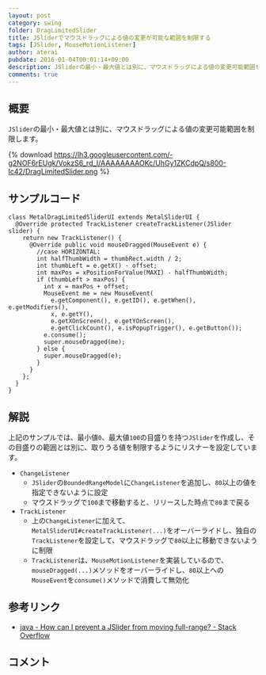 ```yaml
---
layout: post
category: swing
folder: DragLimitedSlider
title: JSliderでマウスドラッグによる値の変更が可能な範囲を制限する
tags: [JSlider, MouseMotionListener]
author: aterai
pubdate: 2016-01-04T00:01:14+09:00
description: JSliderの最小・最大値とは別に、マウスドラッグによる値の変更可能範囲を制限します。
comments: true
---
```

## 概要
`JSlider`の最小・最大値とは別に、マウスドラッグによる値の変更可能範囲を制限します。

{% download https://lh3.googleusercontent.com/-g2NOF6rEUgk/VokzS6_rd_I/AAAAAAAAOKc/UhGy1ZKCdpQ/s800-Ic42/DragLimitedSlider.png %}

## サンプルコード
<pre class="prettyprint"><code>class MetalDragLimitedSliderUI extends MetalSliderUI {
  @Override protected TrackListener createTrackListener(JSlider slider) {
    return new TrackListener() {
      @Override public void mouseDragged(MouseEvent e) {
        //case HORIZONTAL:
        int halfThumbWidth = thumbRect.width / 2;
        int thumbLeft = e.getX() - offset;
        int maxPos = xPositionForValue(MAXI) - halfThumbWidth;
        if (thumbLeft &gt; maxPos) {
          int x = maxPos + offset;
          MouseEvent me = new MouseEvent(
            e.getComponent(), e.getID(), e.getWhen(), e.getModifiers(),
            x, e.getY(),
            e.getXOnScreen(), e.getYOnScreen(),
            e.getClickCount(), e.isPopupTrigger(), e.getButton());
          e.consume();
          super.mouseDragged(me);
        } else {
          super.mouseDragged(e);
        }
      }
    };
  }
}
</code></pre>

## 解説
上記のサンプルでは、最小値`0`、最大値`100`の目盛りを持つ`JSlider`を作成し、その目盛りの範囲とは別に、取りうる値を制限するようにリスナーを設定しています。

- `ChangeListener`
    - `JSlider`の`BoundedRangeModel`に`ChangeListener`を追加し、`80`以上の値を指定できないように設定
    - マウスドラッグで`100`まで移動すると、リリースした時点で`80`まで戻る
- `TrackListener`
    - 上の`ChangeListener`に加えて、`MetalSliderUI#createTrackListener(...)`をオーバーライドし、独自の`TrackListener`を設定して、マウスドラッグで`80`以上に移動できないように制限
    - `TrackListener`は、`MouseMotionListener`を実装しているので、`mouseDragged(...)`メソッドをオーバーライドし、`80`以上への`MouseEvent`を`consume()`メソッドで消費して無効化

<!-- dummy comment line for breaking list -->

## 参考リンク
- [java - How can I prevent a JSlider from moving full-range? - Stack Overflow](http://stackoverflow.com/questions/34561596/how-can-i-prevent-a-jslider-from-moving-full-range)

<!-- dummy comment line for breaking list -->

## コメント

